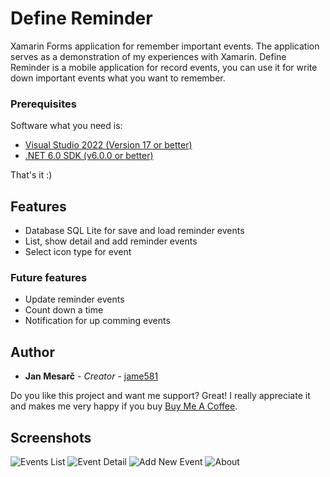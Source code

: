 # Define Reminder

Xamarin Forms application for remember important events. The application serves as a demonstration of my experiences with Xamarin. Define Reminder is a mobile application for record events, you can use it for write down important events what you want to remember. 

### Prerequisites

Software what you need is:

* [Visual Studio 2022 (Version 17 or better)](https://visualstudio.microsoft.com/)
* [.NET 6.0 SDK (v6.0.0 or better)](https://dotnet.microsoft.com/download/dotnet)

That's it :)

## Features
- Database SQL Lite for save and load reminder events
- List, show detail and add reminder events
- Select icon type for event

### Future features
- Update reminder events
- Count down a time
- Notification for up comming events

## Author

* **Jan Mesarč** - *Creator* - [jame581](https://jame581.azurewebsites.net/)

Do you like this project and want me support? Great! I really appreciate it and makes me very happy if you buy [Buy Me A Coffee](https://www.buymeacoffee.com/jame581).

## Screenshots
![Events List](https://user-images.githubusercontent.com/21112138/197359229-811b74c6-23db-465a-aeef-1eabada39d14.png)
![Event Detail](https://user-images.githubusercontent.com/21112138/195997455-a4808a02-f55f-49f6-83d6-eed2037917d0.png)
![Add New Event](https://user-images.githubusercontent.com/21112138/197359259-765da9f5-e121-45ca-80a3-fb6295661526.png)
![About](https://user-images.githubusercontent.com/21112138/195997338-1a9ecf9c-4673-4455-a291-a7be977a6076.png)
